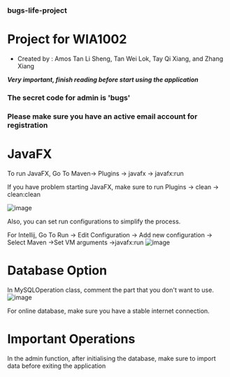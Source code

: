 ### bugs-life-project

# Project for WIA1002
*  Created by : Amos Tan Li Sheng, Tan Wei Lok, Tay Qi Xiang, and Zhang Xiang

***Very important, finish reading before start using the application***

### The secret code for admin is 'bugs'

### Please make sure you have an active email account for registration

# JavaFX

To run JavaFX,
Go To Maven-> Plugins -> javafx -> javafx:run

If you have problem starting JavaFX, make sure to run Plugins -> clean -> clean:clean

![image](https://user-images.githubusercontent.com/18496769/119246939-4f3e9000-bb75-11eb-9db1-9b2a54c4f3a9.png)

Also, you can set run configurations to simplify the process.

For Intellij, Go To Run -> Edit Configuration -> Add new configuration -> Select Maven ->Set VM arguments ->javafx:run
![image](https://user-images.githubusercontent.com/18496769/120916704-9448e300-c69a-11eb-916d-00ebe38ce2d3.png)


# Database Option

In MySQLOperation class, comment the part that you don't want to use.
![image](https://user-images.githubusercontent.com/18496769/119681217-64474780-be31-11eb-9e92-6febd090798d.png)

For online database, make sure you have a stable internet connection.

# Important Operations

In the admin function, after initialising the database, make sure to import data before exiting the application



   



